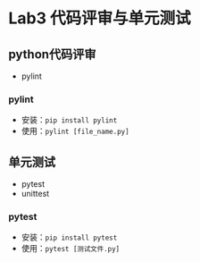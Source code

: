 # Lab3 代码评审与单元测试

## python代码评审

- pylint

### pylint

- 安装：`pip install pylint`
- 使用：`pylint [file_name.py]`


## 单元测试

- pytest
- unittest

### pytest

- 安装：`pip install pytest`
- 使用：`pytest [测试文件.py]`
